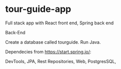 # tour-guide-app
Full stack app with React front end, Spring back end

Back-End

Create a database called tourguide.
Run Java.

Dependecies from https://start.spring.io/:

DevTools,
JPA,
Rest Repositories,
Web,
PostgresSQL,
